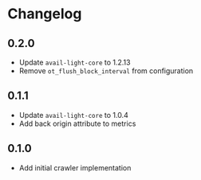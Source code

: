 # Changelog

## 0.2.0

- Update `avail-light-core` to 1.2.13
- Remove `ot_flush_block_interval` from configuration

## 0.1.1

- Update `avail-light-core` to 1.0.4
- Add back origin attribute to metrics

## 0.1.0

- Add initial crawler implementation
